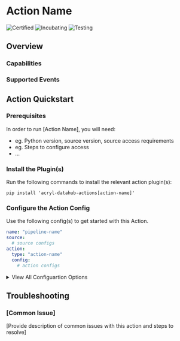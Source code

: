# Action Name 

<!-- Set Support Status -->
![Certified](https://img.shields.io/badge/support%20status-certified-brightgreen)
![Incubating](https://img.shields.io/badge/support%20status-incubating-blue)
![Testing](https://img.shields.io/badge/support%20status-testing-lightgrey)


## Overview

<!-- Plain-language description of what this action is meant to do.  -->

### Capabilities

<!-- Bulleted list of capabilities for short-form consumption -->

### Supported Events

<!-- List of Event Types which are supported vs are not. -->


## Action Quickstart 

### Prerequisites

In order to run [Action Name], you will need:

* eg. Python version, source version, source access requirements
* eg. Steps to configure access
* ...

### Install the Plugin(s)

Run the following commands to install the relevant action plugin(s):

`pip install 'acryl-datahub-actions[action-name]'`

### Configure the Action Config

Use the following config(s) to get started with this Action. 

```yml
name: "pipeline-name"
source:
  # source configs
action:
  type: "action-name"
  config:
    # action configs
```

<details>
  <summary>View All Configuartion Options</summary>
  
  | Field | Required | Default | Description |
  | --- | :-: | :-: | --- |
  | `field1` | ✅ | `default_value` | A required field with a default value |
  | `field2` | ❌ | `default_value` | An optional field with a default value |
  | `field3` | ❌ | | An optional field without a default value |
  | ... | | |
</details>


## Troubleshooting

### [Common Issue]

[Provide description of common issues with this action and steps to resolve]
